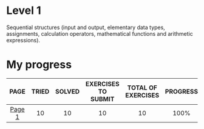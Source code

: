 # Level 1

<p>
	Sequential structures (input and output, elementary data types, assignments, calculation operators, mathematical functions and arithmetic expressions).
</p>

# My progress

<div align="center">
	<table style="text-align: center">
		<thead>
			<tr>
				<th>PAGE</th>
				<th>TRIED</th>
				<th>SOLVED</th>
				<th>EXERCISES TO SUBMIT</th>
				<th>TOTAL OF EXERCISES</th>
				<th>PROGRESS</th>
			</tr>
		</thead>
		<tbody>
			<tr>
				<td>
					<a href="https://github.com/davidmonteiro03/Main/tree/main/CIC/winhost/nivel-1/pag01">Page 1</a>
				</td>
				<td>10</td>
				<td>10</td>
				<td>10</td>
				<td>10</td>
				<td>100%</td>
			</tr>
		</tbody>
	</table>
</div>
